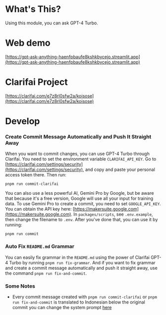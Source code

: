 # What's This?

Using this module, you can ask GPT-4 Turbo.

# Web demo

[https://gpt-ask-anything-haenfpbaufe8kshkbycejo.streamlit.app](https://gpt-ask-anything-haenfpbaufe8kshkbycejo.streamlit.app)

# Clarifai Project

[https://clarifai.com/e7z8rl0sfw2a/koisose](https://clarifai.com/e7z8rl0sfw2a/koisose)

# Develop

### Create Commit Message Automatically and Push It Straight Away

When you want to commit changes, you can use GPT-4 Turbo through Clarifai. You need to set the environment variable `CLARIFAI_API_KEY`. Go to [https://clarifai.com/settings/security](https://clarifai.com/settings/security), and copy and paste your personal access token there. Then run:

```
pnpm run commit-clarifai
```

You can also use a less powerful AI, Gemini Pro by Google, but be aware that because it's a free version, Google will use all your input for training data. To use Gemini Pro to create a commit, you need to set `GOOGLE_API_KEY`. You can obtain the API key here: [https://makersuite.google.com](https://makersuite.google.com). In `packages/scripts`, see `.env.example`, then change the filename to `.env`. After you've done that, you can use it by running:

```
pnpm run commit
```

### Auto Fix `README.md` Grammar

You can easily fix grammar in the `README.md` using the power of Clarifai GPT-4 Turbo by running `pnpm run fix-grammar`. And if you want to fix grammar and create a commit message automatically and push it straight away, use the command `pnpm run fix-and-commit`.

### Some Notes

- Every commit message created with `pnpm run commit-clarifai` or `pnpm run fix-and-commit` is translated to Indonesian below the original commit you can change the system prompt [here](packages/scripts/commit-clarifai.js)